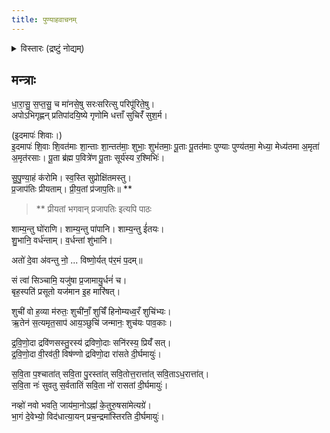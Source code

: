 ```yaml
---
title: पुण्याहवाचनम्
---
```


<details><summary>विस्तारः (द्रष्टुं नोद्यम्)</summary>

source: śrī vaikhānasa mantra praśnaḥ  
publisher: Sangendhi Dr. S. Muthu Batter & Thanjavur Dr. S. Sudarshan  
script: grantha 
</details>

## मन्त्राः

धा॒रा॒सु॒ स॒प्त॒सु॒ च मा॑नसे॒षु सरःसरित्सु परिपू॑रिते॒षु।  
अपोऽभिगृह्णन् प्रतिपा॑दयि॒ष्ये गृणोमि धत्ताँ सुचिरँ॑ सुश॒र्म।   

(इ॒दमापः॑ शिवाः।)  
इ॒दमापः॑ शि॒वाः शि॒वत॑माः शा॒न्ताः शा॒न्तत॑माः॒ शुभाः॒ शुभ॑तमाः॒ पू॒ताः पू॒तत॑माः पुण्याः 
पुण्य॑तमा॒ मेध्या॒ मेध्य॑तमा अ॒मृता॑ अ॒मृत॑रसाः। पू॒ता ब्र॑ह्म प॒वित्रे॑ण पू॒ताः सूर्य॑स्य र॒श्मिभिः॑। 

सु॒पु॒ण्या॒हं क॑रोमि। स्व॒स्ति सुप्रोक्षि॑तमस्तु।  
प्र॒जाप॑तिः प्रीयताम्। प्री॒य॒तां प्र॑जाप॒तिः॥ **

> ** प्रीयतां भगवान् प्रजापतिः इत्यपि पाठः

शाम्य॒न्तु घो॑राणि। शाम्य॒न्तु पा॑पानि। शाम्य॒न्तु ई॑तयः।  
शु॒भानि॒ वर्ध॑न्ताम्। व॒र्धन्तां शु॑भानि। 

अतो॑ दे॒वा अ॑वन्तु नो॒ ... विष्णो॒र्यत् प॑र॒मं प॒दम्॥ 

सं त्वा॑ सिञ्चामि॒ यजु॑षा प्र॒जामायु॒र्धनं॑ च।  
बृह॒स्पति॑ प्रसूतो यज॑मान इ॒ह मारि॑षत्।  

शुची॑ वो ह॒व्या म॑रुतः॒ शुची॑नाँ॒ शुचिँ॑ हिनोम्यध्व॒रँ शुचि॑भ्यः।  
ऋ॒तेन॑ स॒त्यमृत॒साप॑ आय॒ञ्छुचि॑ जन्मानः॒ शुच॑यः पाव॒काः। 

द्र॒वि॒णो॒दा द्रवि॑णसस्तु॒रस्य॑ द्रविणो॒दाः सनि॑रस्य॒ प्रियँ॑ सत्।  
द्र॒वि॒णो॒दा वी॒रव॑ती॒ विष॑ण्णो द्रविणो॒दा रा॑सते दी॒र्घमायुः॑। 

स॒वि॒ता प॒श्चाता॑त् सवि॒ता पु॒रस्ता॑त् सवि॒तोत्त॒रात्ता॑त् सवि॒ताऽध॒रात्ता॑त्।  
स॒वि॒ता नः॑ सुवतु स॒र्वतातिं सवि॒ता नो॑ रासतां दी॒र्घमायुः॑।

नव्हो॑ नवो भवति॒ जाय॑मा॒नोऽह्नां॑ के॒तुरु॒षसा॑मेत्यग्रे॑।  
भा॒गं दे॒वेभ्यो॒ विद॑धात्या॒यन् प्रच॒न्द्रमा॑स्तिरति दी॒र्घमायुः॑। 







